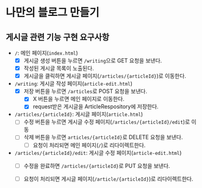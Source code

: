 # 나만의 블로그 만들기

## 게시글 관련 기능 구현 요구사항

- `/`: 메인 페이지(`index.html`)
    - [x] 게시글 생성 버튼을 누르면 `/writing`으로 GET 요청을 보낸다.
    - [x] 작성된 게시글 목록이 노출된다.
    - [x] 게시글을 클릭하면 게시글 페이지(`/articles/{articleId}`)로 이동한다.

- `/writing`: 게시글 작성 페이지(`article-edit.html`)
    - [x] 저장 버튼을 누르면 `/articles`로 POST 요청을 보낸다.
        - [x] X 버튼을 누르면 메인 페이지로 이동한다.
        - [x] request받은 게시글을 ArticleRespository에 저장한다.

- `/articles/{articleId}`: 게시글 페이지(`article.html`)
    - [ ] 수정 버튼을 누르면 게시글 수정 페이지(`/articles/{articleId}/edit`)로 이동
    - [ ] 삭제 버튼을 누르면 `articles/{articleId}`로 DELETE 요청을 보낸다.
        - [ ] 요청이 처리되면 메인 페이지(`/`)로 리다이렉트한다.

- `/articles/{articleId}/edit`: 게시글 수정 페이지(`article-edit.html`)
    - [ ] 수정을 완료하면 `/articles/{articleId}`로 PUT 요청을 보낸다.
    - [ ] 요청이 처리되면 게시글 페이지(`/article/{articleId}`)로 리다이렉트한다.


